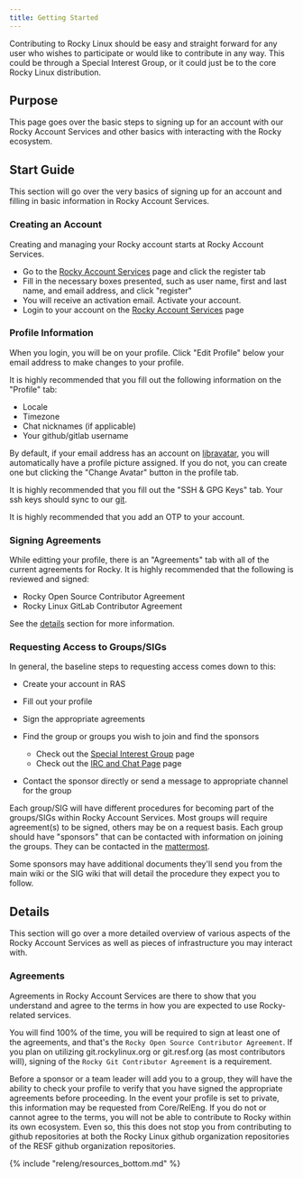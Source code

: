 ```yaml
---
title: Getting Started
---
```


Contributing to Rocky Linux should be easy and straight forward for any user
who wishes to participate or would like to contribute in any way. This could
be through a Special Interest Group, or it could just be to the core Rocky
Linux distribution.

## Purpose

This page goes over the basic steps to signing up for an account with our
Rocky Account Services and other basics with interacting with the Rocky
ecosystem.

## Start Guide

This section will go over the very basics of signing up for an account
and filling in basic information in Rocky Account Services.

### Creating an Account

Creating and managing your Rocky account starts at Rocky Account Services.

* Go to the [Rocky Account Services](https://accounts.rockylinux.org) page and click the register tab
* Fill in the necessary boxes presented, such as user name, first and last name, and email address, and click "register"
* You will receive an activation email. Activate your account.
* Login to your account on the [Rocky Account Services](https://accounts.rockylinux.org) page

### Profile Information

When you login, you will be on your profile. Click "Edit Profile" below your
email address to make changes to your profile.

It is highly recommended that you fill out the following information on the
"Profile" tab:

* Locale
* Timezone
* Chat nicknames (if applicable)
* Your github/gitlab username

By default, if your email address has an account on [libravatar](https://www.libravatar.org),
you will automatically have a profile picture assigned. If you do not, you can create one
but clicking the "Change Avatar" button in the profile tab.

It is highly recommended that you fill out the "SSH & GPG Keys" tab. Your ssh
keys should sync to our [git](https://git.rockylinux.org).

It is highly recommended that you add an OTP to your account.

### Signing Agreements

While editting your profile, there is an "Agreements" tab with all of the current
agreements for Rocky. It is highly recommended that the following is reviewed
and signed:

* Rocky Open Source Contributor Agreement
* Rocky Linux GitLab Contributor Agreement

See the [details](#details) section for more information.

### Requesting Access to Groups/SIGs

In general, the baseline steps to requesting access comes down to this:

* Create your account in RAS
* Fill out your profile
* Sign the appropriate agreements
* Find the group or groups you wish to join and find the sponsors

  * Check out the [Special Interest Group](../special_interest_groups/index.md) page
  * Check out the [IRC and Chat Page](irc.md) page

* Contact the sponsor directly or send a message to appropriate channel for the group

Each group/SIG will have different procedures for becoming part of the groups/SIGs
within Rocky Account Services. Most groups will require agreement(s) to be
signed, others may be on a request basis. Each group should have "sponsors"
that can be contacted with information on joining the groups. They can be
contacted in the [mattermost](https://chat.rockylinux.org).

Some sponsors may have additional documents they'll send you from the main wiki
or the SIG wiki that will detail the procedure they expect you to follow.

## Details

This section will go over a more detailed overview of various aspects of the
Rocky Account Services as well as pieces of infrastructure you may interact
with.

### Agreements

Agreements in Rocky Account Services are there to show that you understand
and agree to the terms in how you are expected to use Rocky-related services.

You will find 100% of the time, you will be required to sign at least one of
the agreements, and that's the `Rocky Open Source Contributor Agreement`. If
you plan on utilizing git.rockylinux.org or git.resf.org (as most contributors
will), signing of the `Rocky Git Contributor Agreement` is a requirement.

Before a sponsor or a team leader will add you to a group, they will have the
ability to check your profile to verify that you have signed the appropriate
agreements before proceeding. In the event your profile is set to private, this
information may be requested from Core/RelEng. If you do not or cannot agree to
the terms, you will not be able to contribute to Rocky within its own ecosystem.
Even so, this this does not stop you from contributing to github repositories at
both the Rocky Linux github organization repositories of the RESF github
organization repositories.

{% include "releng/resources_bottom.md" %}
